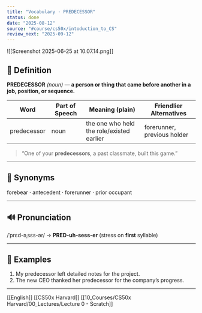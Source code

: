 ```yaml
---
title: "Vocabulary · PREDECESSOR"
status: done
date: "2025-08-12"
source: "#course/cs50x/intoduction_to_CS"
review_next: "2025-09-12"
---
```

![[Screenshot 2025-06-25 at 10.07.14.png]]

## 📖 Definition  
**PREDECESSOR** *(noun)* — **a person or thing that came before another in a job, position, or sequence.**

| Word | Part of Speech | Meaning (plain)                      | Friendlier Alternatives          |
|------|----------------|--------------------------------------|----------------------------------|
| predecessor | noun | the one who held the role/​existed earlier | forerunner, previous holder |

> “One of your **predecessors**, a past classmate, built this game.”

---

## 🟰 Synonyms  
forebear · antecedent · forerunner · prior occupant

---

## 🔊 Pronunciation  
/ˈprɛd-əˌsɛs-ər/ → **PRED-uh-sess-er** (stress on **first** syllable)

---

## 📝 Examples  

1. My predecessor left detailed notes for the project.  
2. The new CEO thanked her predecessor for the company’s progress.  

---

[[English]] [[CS50x Harvard]] [[10_Courses/CS50x Harvard/00_Lectures/Lecture 0 - Scratch]]